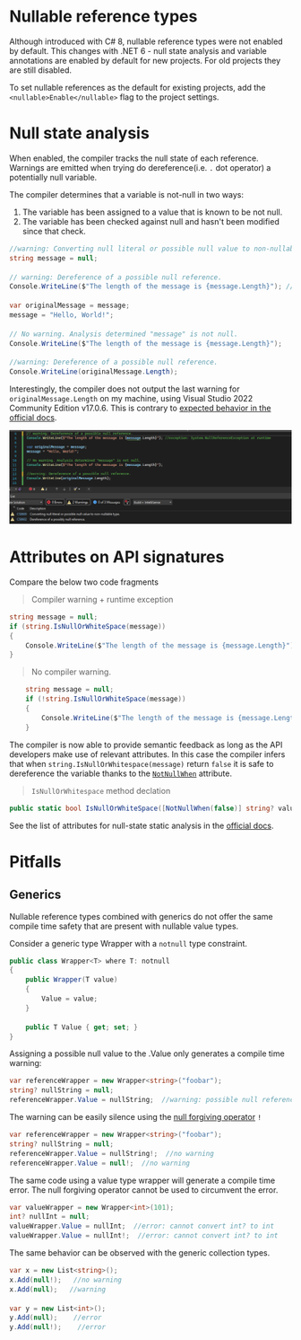 # Nullable reference types

Although introduced with C# 8, nullable reference types were not enabled by default. This changes with .NET 6 - null state analysis and variable annotations are enabled by default for new projects. For old projects they are still disabled.

To set nullable references as the default for existing projects, add the `<nullable>Enable</nullable>` flag to the project settings.

# Null state analysis
When enabled, the compiler tracks the null state of each reference. Warnings are emitted when trying do dereference(i.e. `.` dot operator) a potentially null variable.

The compiler determines that a variable is not-null in two ways:

1. The variable has been assigned to a value that is known to be not null.
2. The variable has been checked against null and hasn't been modified since that check.

```C#
//warning: Converting null literal or possible null value to non-nullable type.
string message = null;

// warning: Dereference of a possible null reference.
Console.WriteLine($"The length of the message is {message.Length}"); //exception: System.NullReferenceException at runtime

var originalMessage = message;
message = "Hello, World!";

// No warning. Analysis determined "message" is not null.
Console.WriteLine($"The length of the message is {message.Length}");

//warning: Dereference of a possible null reference.
Console.WriteLine(originalMessage.Length);

```

Interestingly, the compiler does not output the last warning for `originalMessage.Length` on my machine, using Visual Studio 2022 Community Edition v17.0.6.
This is contrary to [expected behavior in the official docs](https://docs.microsoft.com/en-us/dotnet/csharp/nullable-references).

![](images/nullableWarnings.png)

# Attributes on API signatures

Compare the below two code fragments 

> Compiler warning + runtime exception
```C#
string message = null;
if (string.IsNullOrWhiteSpace(message))
{
    Console.WriteLine($"The length of the message is {message.Length}");  //warning: Dereference of a possible null reference.
}
```

> No compiler warning.
```C#
    string message = null;
    if (!string.IsNullOrWhiteSpace(message))
    {
        Console.WriteLine($"The length of the message is {message.Length}");  //no warning.
    }
```

The compiler is now able to provide semantic feedback as long as the API developers make use of relevant attributes. In this case the compiler infers that when `string.IsNullOrWhitespace(message)` return `false` it is safe to dereference the variable thanks to the [`NotNullWhen`](https://docs.microsoft.com/en-us/dotnet/api/system.diagnostics.codeanalysis.notnullwhenattribute?view=net-6.0) attribute.

> `IsNullOrWhitespace` method declation
```C#
public static bool IsNullOrWhiteSpace([NotNullWhen(false)] string? value)
```

See the list of attributes for null-state static analysis in the [official docs](https://docs.microsoft.com/en-us/dotnet/csharp/language-reference/attributes/nullable-analysis).

# Pitfalls

## Generics
Nullable reference types combined with generics do not offer the same compile time safety that are present with nullable value types.

Consider a generic type Wrapper with a `notnull` type constraint.

```C#
public class Wrapper<T> where T: notnull
{
    public Wrapper(T value)
    {
        Value = value;
    }

    public T Value { get; set; }
}

```

Assigning a possible null value to the .Value only generates a compile time warning:

```C#
var referenceWrapper = new Wrapper<string>("foobar");
string? nullString = null;
referenceWrapper.Value = nullString;  //warning: possible null reference assignment
```

The warning can be easily silence using the [null forgiving operator](https://docs.microsoft.com/en-us/dotnet/csharp/language-reference/operators/null-forgiving) `!`

```C#
var referenceWrapper = new Wrapper<string>("foobar");
string? nullString = null;
referenceWrapper.Value = nullString!;  //no warning
referenceWrapper.Value = null!;  //no warning
```

The same code using a value type wrapper will generate a compile time error. The null forgiving operator cannot be used to circumvent the error. 

```C#
var valueWrapper = new Wrapper<int>(101);
int? nullInt = null;
valueWrapper.Value = nullInt;  //error: cannot convert int? to int
valueWrapper.Value = nullInt!;  //error: cannot convert int? to int
```

The same behavior can be observed with the generic collection types.

```C#
var x = new List<string>();
x.Add(null!);   //no warning
x.Add(null);   //warning

var y = new List<int>();
y.Add(null);    //error
y.Add(null!);    //error
```